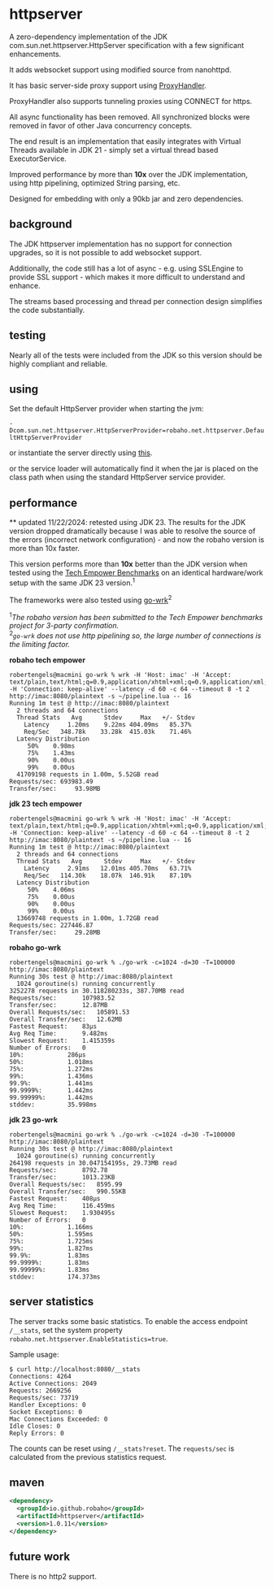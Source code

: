 # httpserver

A zero-dependency implementation of the JDK com.sun.net.httpserver.HttpServer specification with a few significant enhancements.

It adds websocket support using modified source from nanohttpd.

It has basic server-side proxy support using [ProxyHandler](https://github.com/robaho/httpserver/blob/main/src/main/java/robaho/net/httpserver/extras/ProxyHandler.java).

ProxyHandler also supports tunneling proxies using CONNECT for https.

All async functionality has been removed. All synchronized blocks were removed in favor of other Java concurrency concepts.

The end result is an implementation that easily integrates with Virtual Threads available in JDK 21 - simply set a virtual thread based ExecutorService.

Improved performance by more than **10x** over the JDK implementation, using http pipelining, optimized String parsing, etc.

Designed for embedding with only a 90kb jar and zero dependencies.

## background

The JDK httpserver implementation has no support for connection upgrades, so it is not possible to add websocket support.

Additionally, the code still has a lot of async - e.g. using SSLEngine to provide SSL support - which makes it more difficult to understand and enhance.

The streams based processing and thread per connection design simplifies the code substantially.

## testing

Nearly all of the tests were included from the JDK so this version should be highly compliant and reliable.

## using

Set the default HttpServer provider when starting the jvm:

<code>-Dcom.sun.net.httpserver.HttpServerProvider=robaho.net.httpserver.DefaultHttpServerProvider</code>

or instantiate the server directly using [this](https://github.com/robaho/httpserver/blob/main/src/main/java/robaho/net/httpserver/DefaultHttpServerProvider.java#L33).

or the service loader will automatically find it when the jar is placed on the class path when using the standard HttpServer service provider.

## performance

** updated 11/22/2024: retested using JDK 23. The results for the JDK version dropped dramatically because I was able to resolve the source of the errors (incorrect network configuration) - and now the robaho version is more than 10x faster.

This version performs more than **10x** better than the JDK version when tested using the [Tech Empower Benchmarks](https://github.com/TechEmpower/FrameworkBenchmarks/tree/master/frameworks/Java/httpserver) on an identical hardware/work setup with the same JDK 23 version.<sup>1</sup>

The frameworks were also tested using [go-wrk](https://github.com/tsliwowicz/go-wrk)<sup>2</sup>

<sup>1</sup>_The robaho version has been submitted to the Tech Empower benchmarks project for 3-party confirmation._<br>
<sup>2</sup>_`go-wrk` does not use http pipelining so, the large number of connections is the limiting factor._

**robaho tech empower**
```
robertengels@macmini go-wrk % wrk -H 'Host: imac' -H 'Accept: text/plain,text/html;q=0.9,application/xhtml+xml;q=0.9,application/xml;q=0.8,*/*;q=0.7' -H 'Connection: keep-alive' --latency -d 60 -c 64 --timeout 8 -t 2 http://imac:8080/plaintext -s ~/pipeline.lua -- 16
Running 1m test @ http://imac:8080/plaintext
  2 threads and 64 connections
  Thread Stats   Avg      Stdev     Max   +/- Stdev
    Latency     1.20ms    9.22ms 404.09ms   85.37%
    Req/Sec   348.78k    33.28k  415.03k    71.46%
  Latency Distribution
     50%    0.98ms
     75%    1.43ms
     90%    0.00us
     99%    0.00us
  41709198 requests in 1.00m, 5.52GB read
Requests/sec: 693983.49
Transfer/sec:     93.98MB
```

**jdk 23 tech empower**
```
robertengels@macmini go-wrk % wrk -H 'Host: imac' -H 'Accept: text/plain,text/html;q=0.9,application/xhtml+xml;q=0.9,application/xml;q=0.8,*/*;q=0.7' -H 'Connection: keep-alive' --latency -d 60 -c 64 --timeout 8 -t 2 http://imac:8080/plaintext -s ~/pipeline.lua -- 16
Running 1m test @ http://imac:8080/plaintext
  2 threads and 64 connections
  Thread Stats   Avg      Stdev     Max   +/- Stdev
    Latency     2.91ms   12.01ms 405.70ms   63.71%
    Req/Sec   114.30k    18.07k  146.91k    87.10%
  Latency Distribution
     50%    4.06ms
     75%    0.00us
     90%    0.00us
     99%    0.00us
  13669748 requests in 1.00m, 1.72GB read
Requests/sec: 227446.87
Transfer/sec:     29.28MB

```

**robaho go-wrk**
```
robertengels@macmini go-wrk % ./go-wrk -c=1024 -d=30 -T=100000 http://imac:8080/plaintext
Running 30s test @ http://imac:8080/plaintext
  1024 goroutine(s) running concurrently
3252278 requests in 30.118280233s, 387.70MB read
Requests/sec:		107983.52
Transfer/sec:		12.87MB
Overall Requests/sec:	105891.53
Overall Transfer/sec:	12.62MB
Fastest Request:	83µs
Avg Req Time:		9.482ms
Slowest Request:	1.415359s
Number of Errors:	0
10%:			286µs
50%:			1.018ms
75%:			1.272ms
99%:			1.436ms
99.9%:			1.441ms
99.9999%:		1.442ms
99.99999%:		1.442ms
stddev:			35.998ms
```

**jdk 23 go-wrk**
```
robertengels@macmini go-wrk % ./go-wrk -c=1024 -d=30 -T=100000 http://imac:8080/plaintext
Running 30s test @ http://imac:8080/plaintext
  1024 goroutine(s) running concurrently
264198 requests in 30.047154195s, 29.73MB read
Requests/sec:		8792.78
Transfer/sec:		1013.23KB
Overall Requests/sec:	8595.99
Overall Transfer/sec:	990.55KB
Fastest Request:	408µs
Avg Req Time:		116.459ms
Slowest Request:	1.930495s
Number of Errors:	0
10%:			1.166ms
50%:			1.595ms
75%:			1.725ms
99%:			1.827ms
99.9%:			1.83ms
99.9999%:		1.83ms
99.99999%:		1.83ms
stddev:			174.373ms

```

## server statistics

The server tracks some basic statistics. To enable the access endpoint `/__stats`, set the system property `robaho.net.httpserver.EnableStatistics=true`.

Sample usage:

```shell
$ curl http://localhost:8080/__stats
Connections: 4264
Active Connections: 2049
Requests: 2669256
Requests/sec: 73719
Handler Exceptions: 0
Socket Exceptions: 0
Mac Connections Exceeded: 0
Idle Closes: 0
Reply Errors: 0
```

The counts can be reset using `/__stats?reset`. The `requests/sec` is calculated from the previous statistics request. 

## maven

```xml
<dependency>
  <groupId>io.github.robaho</groupId>
  <artifactId>httpserver</artifactId>
  <version>1.0.11</version>
</dependency>
```
## future work

There is no http2 support.
